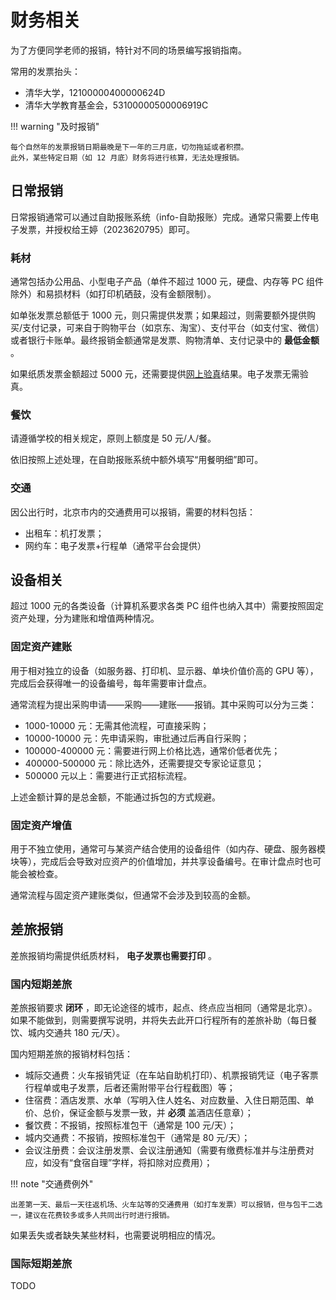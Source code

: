 # 财务相关

为了方便同学老师的报销，特针对不同的场景编写报销指南。

常用的发票抬头：

* 清华大学，12100000400000624D
* 清华大学教育基金会，53100000500006919C

!!! warning "及时报销"

    每个自然年的发票报销日期最晚是下一年的三月底，切勿拖延或者积攒。  
    此外，某些特定日期（如 12 月底）财务将进行核算，无法处理报销。

## 日常报销

日常报销通常可以通过自助报账系统（info-自助报账）完成。通常只需要上传电子发票，并授权给王婷（2023620795）即可。

### 耗材

通常包括办公用品、小型电子产品（单件不超过 1000 元，硬盘、内存等 PC 组件除外）和易损材料（如打印机硒鼓，没有金额限制）。

如单张发票总额低于 1000 元，则只需提供发票；如果超过，则需要额外提供购买/支付记录，可来自于购物平台（如京东、淘宝）、支付平台（如支付宝、微信）或者银行卡账单。最终报销金额通常是发票、购物清单、支付记录中的 **最低金额** 。

如果纸质发票金额超过 5000 元，还需要提供[网上验真](https://etax.qingdao.chinatax.gov.cn:6883/newdzswj/goTofpcxPage.do)结果。电子发票无需验真。

### 餐饮

请遵循学校的相关规定，原则上额度是 50 元/人/餐。

依旧按照上述处理，在自助报账系统中额外填写“用餐明细”即可。

### 交通

因公出行时，北京市内的交通费用可以报销，需要的材料包括：

* 出租车：机打发票；
* 网约车：电子发票+行程单（通常平台会提供）

## 设备相关

超过 1000 元的各类设备（计算机系要求各类 PC 组件也纳入其中）需要按照固定资产处理，分为建账和增值两种情况。

### 固定资产建账

用于相对独立的设备（如服务器、打印机、显示器、单块价值价高的 GPU 等），完成后会获得唯一的设备编号，每年需要审计盘点。

通常流程为提出采购申请——采购——建账——报销。其中采购可以分为三类：

* 1000-10000 元：无需其他流程，可直接采购；
* 10000-10000 元：先申请采购，审批通过后再自行采购；
* 100000-400000 元：需要进行网上价格比选，通常价低者优先；
* 400000-500000 元：除比选外，还需要提交专家论证意见；
* 500000 元以上：需要进行正式招标流程。

上述金额计算的是总金额，不能通过拆包的方式规避。

### 固定资产增值

用于不独立使用，通常可与某资产结合使用的设备组件（如内存、硬盘、服务器模块等），完成后会导致对应资产的价值增加，并共享设备编号。在审计盘点时也可能会被检查。

通常流程与固定资产建账类似，但通常不会涉及到较高的金额。

## 差旅报销

差旅报销均需提供纸质材料， **电子发票也需要打印** 。

### 国内短期差旅

差旅报销要求 **闭环** ，即无论途径的城市，起点、终点应当相同（通常是北京）。如果不能做到，则需要撰写说明，并将失去此开口行程所有的差旅补助（每日餐饮、城内交通共 180 元/天）。

国内短期差旅的报销材料包括：

* 城际交通费：火车报销凭证（在车站自助机打印）、机票报销凭证（电子客票行程单或电子发票，后者还需附带平台行程截图）等；
* 住宿费：酒店发票、水单（写明入住人姓名、对应数量、入住日期范围、单价、总价，保证金额与发票一致，并 **必须** 盖酒店任意章）；
* 餐饮费：不报销，按照标准包干（通常是 100 元/天）；
* 城内交通费：不报销，按照标准包干（通常是 80 元/天）；
* 会议注册费：会议注册发票、会议注册通知（需要有缴费标准并与注册费对应，如没有“食宿自理”字样，将扣除对应费用）；

!!! note "交通费例外"

    出差第一天、最后一天往返机场、火车站等的交通费用（如打车发票）可以报销，但与包干二选一，建议在花费较多或多人共同出行时进行报销。

如果丢失或者缺失某些材料，也需要说明相应的情况。

### 国际短期差旅

TODO
